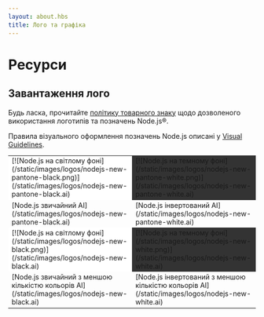 ```yaml
---
layout: about.hbs
title: Лого та графіка
---
```

# Ресурси

## Завантаження лого

Будь ласка, прочитайте [політику товарного знаку](/about/trademark/) щодо дозволеного використання логотипів та позначень Node.js&reg;.

Правила візуального оформлення позначень Node.js описані у
[Visual Guidelines](/static/documents/foundation-visual-guidelines.pdf).

<table border="0" cellspacing="0" cellpadding="10" class="logos">
  <tr>
    <td bgcolor="#FFFFFF">[![Node.js на світлому фоні](/static/images/logos/nodejs-new-pantone-black.png)](/static/images/logos/nodejs-new-pantone-black.ai)</td>
    <td bgcolor="#333333">[![Node.js на темному фоні](/static/images/logos/nodejs-new-pantone-white.png)](/static/images/logos/nodejs-new-pantone-white.ai)</td>
  </tr>
  <tr>
    <td>[Node.js звичайний AI](/static/images/logos/nodejs-new-pantone-black.ai)</td>
    <td>[Node.js інвертований AI](/static/images/logos/nodejs-new-pantone-white.ai)</td>
  </tr>
  <tr>
    <td bgcolor="#FFFFFF">[![Node.js на світлому фоні](/static/images/logos/nodejs-new-black.png)](/static/images/logos/nodejs-new-black.ai)</td>
    <td bgcolor="#333333">[![Node.js на темному фоні](/static/images/logos/nodejs-new-white.png)](/static/images/logos/nodejs-new-white.ai)</td>
  </tr>
  <tr>
    <td>[Node.js звичайний з меншою кількістю кольорів AI](/static/images/logos/nodejs-new-black.ai)</td>
    <td>[Node.js інвертований з меншою кількістю кольорів AI](/static/images/logos/nodejs-new-white.ai)</td>
  </tr>
</table>
